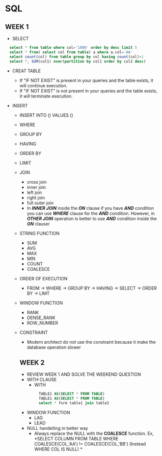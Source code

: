 # SQL

## WEEK 1

* SELECT
```SQL
  select * from table where col='1000' order by desc limit 5
  select * from( select col from table) a where a.col='AA'
  select count(col) from table group by col having count(col)>1
  select *, SUM(col1) over(partition by col1 order by col2 desc)
```

* CREAT TABLE
  * If "IF NOT EXIST" is present in your queries and the table exists, it will continue execution. 
  * If "IF NOT EXIST" is not present in your queries and the table exists, it will terminate execution.


* INSERT
  * INSERT INTO <TABLE> (<COLUMNS>) VALUES (<VALUES>)

* WHERE 
* GROUP BY
* HAVING
* ORDER BY
* LIMIT


* JOIN
  * cross join
  * inner join
  * left join
  * right join
  * full outer join
  * In ***INNER JOIN*** inside the ***ON*** clause if you have ***AND*** condition you can use ***WHERE*** clause for the ***AND*** condition. However, in ***OTHER JOIN*** operation is better to use ***AND*** condition inside the ***ON*** clauser

* STRING FUNCTION
  * SUM
  * AVG
  * MAX
  * MIN
  * COUNT
  * COALESCE


* ORDER OF EXECUTION
  * FROM -> WHERE -> GROUP BY -> HAVING -> SELECT -> ORDER BY -> LIMT


* WINDOW FUNCTION
    * RANK
    * DENSE_RANK
    * ROW_NUMBER

* CONSTRAINT
  * Modern architect do not use the constraint because it make the database operation slower

## WEEK 2
* REVIEW WEEK 1 AND SOLVE THE WEEKEND QUESTION
* WITH CLAUSE
  * WITH 
    ```SQL
      TABLE1 AS(SELECT * FROM TABLE)
      TABLE1 AS(SELECT * FROM TABLE)
      select * form table1 join table2
    ```
* WINDOW FUNCTION
    * LAG
    * LEAD
* NULL handelling in better way
  * Always replace the NULL with the **COALESCE** function. Ex, *SELECT COLUMN FROM TABLE WHERE COALESCE(COL,'AA') != COALESCE(COL,'BB') (Instead WHERE COL IS NULL) *